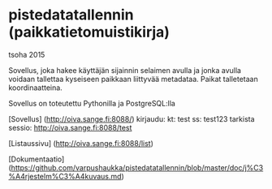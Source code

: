 # pistedatatallennin (paikkatietomuistikirja)
tsoha 2015

Sovellus, joka hakee käyttäjän sijainnin selaimen avulla ja jonka avulla voidaan tallettaa kyseiseen paikkaan liittyvää metadataa. Paikat talletetaan koordinaatteina.

Sovellus on toteutettu Pythonilla ja PostgreSQL:lla

[Sovellus] (http://oiva.sange.fi:8088/)
kirjaudu: kt: test ss: test123
tarkista sessio: http://oiva.sange.fi:8088/test

[Listaussivu] (http://oiva.sange.fi:8088/list)

[Dokumentaatio] (https://github.com/varpushaukka/pistedatatallennin/blob/master/doc/j%C3%A4rjestelm%C3%A4kuvaus.md)
